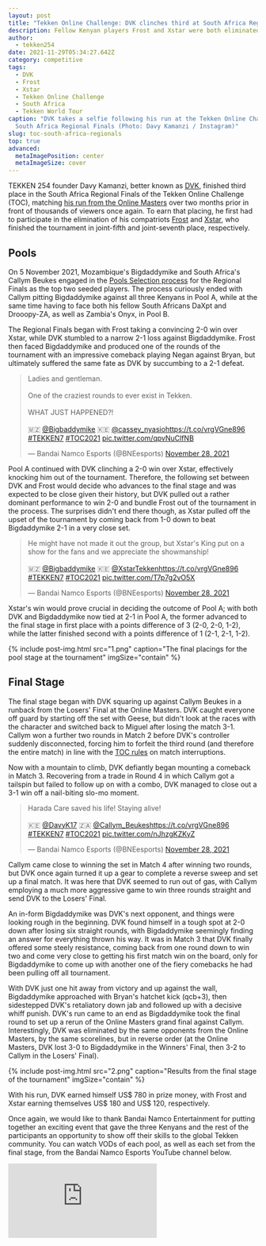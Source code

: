 ```yaml
---
layout: post
title: "Tekken Online Challenge: DVK clinches third at South Africa Regional Finals"
description: Fellow Kenyan players Frost and Xstar were both eliminated in the pool stage.
author:
  - tekken254
date: 2021-11-29T05:34:27.642Z
category: competitive
tags:
  - DVK
  - Frost
  - Xstar
  - Tekken Online Challenge
  - South Africa
  - Tekken World Tour
caption: "DVK takes a selfie following his run at the Tekken Online Challenge:
  South Africa Regional Finals (Photo: Davy Kamanzi / Instagram)"
slug: toc-south-africa-regionals
top: true
advanced:
  metaImagePosition: center
  metaImageSize: cover
---
```

<p>TEKKEN 254 founder Davy Kamanzi, better known as <a href="/circuit/tekken/profile.html?id=4092983" target="_blank">DVK</a>, finished third place in the South Africa Regional Finals of the Tekken Online Challenge (TOC), matching <a href="/news/2021/09/19/dvk-toc-south-africa" target="_blank">his run from the Online Masters</a> over two months prior in front of thousands of viewers once again. To earn that placing, he first had to participate in the elimination of his compatriots <a href="/circuit/tekken/profile.html?id=4644523" target="_blank">Frost</a> and <a href="/circuit/tekken/profile.html?id=4183920" target="_blank">Xstar</a>, who finished the tournament in joint-fifth and joint-seventh place, respectively.</p>

<section>
    <h2 class="site-red uppercase">Pools</h2>
    <p>On 5 November 2021, Mozambique's Bigdaddymike and South Africa's Callym Beukes engaged in the <a href="https://twitter.com/BNEesports/status/1456667626864840711" target="_blank">Pools Selection process</a> for the Regional Finals as the top two seeded players. The process curiously ended with Callym pitting Bigdaddymike against all three Kenyans in Pool A, while at the same time having to face both his fellow South Africans DaXpt and Drooopy-ZA, as well as Zambia's Onyx, in Pool B.</p>
    <p>The Regional Finals began with Frost taking a convincing 2-0 win over Xstar, while DVK stumbled to a narrow 2-1 loss against Bigdaddymike. Frost then faced Bigdaddymike and produced one of the rounds of the tournament with an impressive comeback playing Negan against Bryan, but ultimately suffered the same fate as DVK by succumbing to a 2-1 defeat.</p>
    <div class="d-flex justify-content-center">
        <blockquote class="twitter-tweet"><p lang="en" dir="ltr">Ladies and gentleman.<br><br>One of the craziest rounds to ever exist in Tekken.<br><br>WHAT JUST HAPPENED?!<br><br>🇲🇿 <a href="https://twitter.com/Bigbaddymike?ref_src=twsrc%5Etfw">@Bigbaddymike</a> 🇰🇪 <a href="https://twitter.com/cassey_nyasio?ref_src=twsrc%5Etfw">@cassey_nyasio</a><a href="https://t.co/vrgVGne896">https://t.co/vrgVGne896</a> <a href="https://twitter.com/hashtag/TEKKEN7?src=hash&amp;ref_src=twsrc%5Etfw">#TEKKEN7</a> <a href="https://twitter.com/hashtag/TOC2021?src=hash&amp;ref_src=twsrc%5Etfw">#TOC2021</a> <a href="https://t.co/qpvNuClfNB">pic.twitter.com/qpvNuClfNB</a></p>&mdash; Bandai Namco Esports (@BNEesports) <a href="https://twitter.com/BNEesports/status/1465001195102085121?ref_src=twsrc%5Etfw">November 28, 2021</a></blockquote> <script async src="https://platform.twitter.com/widgets.js" charset="utf-8"></script>
    </div>
    <p>Pool A continued with DVK clinching a 2-0 win over Xstar, effectively knocking him out of the tournament. Therefore, the following set between DVK and Frost would decide who advances to the final stage and was expected to be close given their history, but DVK pulled out a rather dominant performance to win 2-0 and bundle Frost out of the tournament in the process. The surprises didn't end there though, as Xstar pulled off the upset of the tournament by coming back from 1-0 down to beat Bigdaddymike 2-1 in a very close set.</p>
    <div class="d-flex justify-content-center">
        <blockquote class="twitter-tweet"><p lang="en" dir="ltr">He might have not made it out the group, but Xstar&#39;s King put on a show for the fans and we appreciate the showmanship!<br><br>🇲🇿 <a href="https://twitter.com/Bigbaddymike?ref_src=twsrc%5Etfw">@Bigbaddymike</a> 🇰🇪 <a href="https://twitter.com/XstarTekken?ref_src=twsrc%5Etfw">@XstarTekken</a><a href="https://t.co/vrgVGne896">https://t.co/vrgVGne896</a> <a href="https://twitter.com/hashtag/TEKKEN7?src=hash&amp;ref_src=twsrc%5Etfw">#TEKKEN7</a> <a href="https://twitter.com/hashtag/TOC2021?src=hash&amp;ref_src=twsrc%5Etfw">#TOC2021</a> <a href="https://t.co/T7p7g2vO5X">pic.twitter.com/T7p7g2vO5X</a></p>&mdash; Bandai Namco Esports (@BNEesports) <a href="https://twitter.com/BNEesports/status/1465015333727531009?ref_src=twsrc%5Etfw">November 28, 2021</a></blockquote> <script async src="https://platform.twitter.com/widgets.js" charset="utf-8"></script>
    </div>
    <p>Xstar's win would prove crucial in deciding the outcome of Pool A; with both DVK and Bigdaddymike now tied at 2-1 in Pool A, the former advanced to the final stage in first place with a points difference of 3 (2-0, 2-0, 1-2), while the latter finished second with a points difference of 1 (2-1, 2-1, 1-2).</p>    
    {% include post-img.html src="1.png" caption="The final placings for the pool stage at the tournament" imgSize="contain" %}
</section>

<section>
    <h2 class="site-red uppercase">Final Stage</h2>
    <p>The final stage began with DVK squaring up against Callym Beukes in a runback from the Losers' Final at the Online Masters. DVK caught everyone off guard by starting off the set with Geese, but didn't look at the races with the character and switched back to Miguel after losing the match 3-1. Callym won a further two rounds in Match 2 before DVK's controller suddenly disconnected, forcing him to forfeit the third round (and therefore the entire match) in line with the <a href="https://www.bandainamcoent.com/legal/community-events/official-rules-toc2021" target="_blank">TOC rules</a> on match interruptions.</p>
    <p>Now with a mountain to climb, DVK defiantly began mounting a comeback in Match 3. Recovering from a trade in Round 4 in which Callym got a tailspin but failed to follow up on with a combo, DVK managed to close out a 3-1 win off a nail-biting slo-mo moment.</p>
    <div class="d-flex justify-content-center">
        <blockquote class="twitter-tweet"><p lang="en" dir="ltr">Harada Care saved his life! Staying alive!<br><br>🇰🇪 <a href="https://twitter.com/DavyK17?ref_src=twsrc%5Etfw">@DavyK17</a> 🇿🇦 <a href="https://twitter.com/Callym_Beukes?ref_src=twsrc%5Etfw">@Callym_Beukes</a><a href="https://t.co/vrgVGne896">https://t.co/vrgVGne896</a> <a href="https://twitter.com/hashtag/TEKKEN7?src=hash&amp;ref_src=twsrc%5Etfw">#TEKKEN7</a> <a href="https://twitter.com/hashtag/TOC2021?src=hash&amp;ref_src=twsrc%5Etfw">#TOC2021</a> <a href="https://t.co/nJhzgKZKyZ">pic.twitter.com/nJhzgKZKyZ</a></p>&mdash; Bandai Namco Esports (@BNEesports) <a href="https://twitter.com/BNEesports/status/1465036051274076161?ref_src=twsrc%5Etfw">November 28, 2021</a></blockquote> <script async src="https://platform.twitter.com/widgets.js" charset="utf-8"></script>
    </div>
    <p>Callym came close to winning the set in Match 4 after winning two rounds, but DVK once again turned it up a gear to complete a reverse sweep and set up a final match. It was here that DVK seemed to run out of gas, with Callym employing a much more aggressive game to win three rounds straight and send DVK to the Losers' Final.</p>
    <p>An in-form Bigdaddymike was DVK's next opponent, and things were looking rough in the beginning. DVK found himself in a tough spot at 2-0 down after losing six straight rounds, with Bigdaddymike seemingly finding an answer for everything thrown his way. It was in Match 3 that DVK finally offered some steely resistance, coming back from one round down to win two and come very close to getting his first match win on the board, only for Bigdaddymike to come up with another one of the fiery comebacks he had been pulling off all tournament.</p>
    <p>With DVK just one hit away from victory and up against the wall, Bigdaddymike approached with Bryan's hatchet kick (qcb+3), then sidestepped DVK's retaliatory down jab and followed up with a decisive whiff punish. DVK's run came to an end as Bigdaddymike took the final round to set up a rerun of the Online Masters grand final against Callym. Interestingly, DVK was eliminated by the same opponents from the Online Masters, by the same scorelines, but in reverse order (at the Online Masters, DVK lost 3-0 to Bigdaddymike in the Winners' Final, then 3-2 to Callym in the Losers' Final).</p>
    {% include post-img.html src="2.png" caption="Results from the final stage of the tournament" imgSize="contain" %}
    <p>With his run, DVK earned himself US$ 780 in prize money, with Frost and Xstar earning themselves US$ 180 and US$ 120, respectively.</p>
</section>

<aside>
    <p>Once again, we would like to thank Bandai Namco Entertainment for putting together an exciting event that gave the three Kenyans and the rest of the participants an opportunity to show off their skills to the global Tekken community. You can watch VODs of each pool, as well as each set from the final stage, from the Bandai Namco Esports YouTube channel below.</p>
    <div class="video-container d-flex justify-content-center mb-3">
        <iframe class="video-showcase" src="https://www.youtube.com/embed/videoseries?list=PLjw4VUNxDgU4S1d8vacytS3HGQP_fawE2" frameborder="0" allow="autoplay; encrypted-media" allowfullscreen></iframe>
    </div>
<aside>